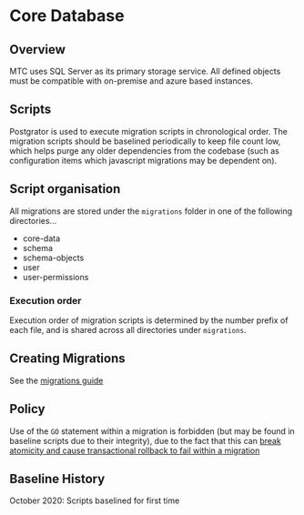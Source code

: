 # Core Database

## Overview
MTC uses SQL Server as its primary storage service.  All defined objects must be compatible with on-premise and azure based instances.

## Scripts
Postgrator is used to execute migration scripts in chronological order.  The migration scripts should be baselined periodically to keep file count low, which helps purge any older dependencies from the codebase (such as configuration items which javascript migrations may be dependent on).

## Script organisation
All migrations are stored under the `migrations` folder in one of the following directories...
- core-data
- schema
- schema-objects
- user
- user-permissions

### Execution order
Execution order of migration scripts is determined by the number prefix of each file, and is shared across all directories under `migrations`.

## Creating Migrations
See the [migrations guide](migrations.md)

## Policy
Use of the `GO` statement within a migration is forbidden (but may be found in baseline scripts due to their integrity), due to the fact that this can [break atomicity and cause transactional rollback to fail within a migration](https://github.com/rickbergfalk/postgrator#preventing-partial-migrations)

## Baseline History
October 2020: Scripts baselined for first time
